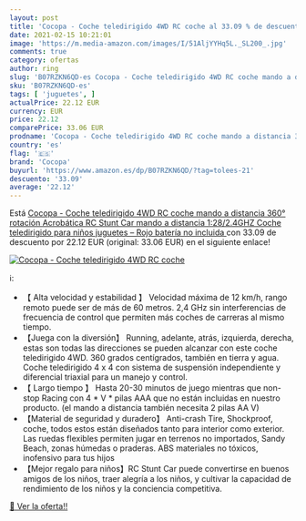 ```yaml
---
layout: post
title: 'Cocopa - Coche teledirigido 4WD RC coche al 33.09 % de descuento'
date: 2021-02-15 10:21:01
image: 'https://m.media-amazon.com/images/I/51AljYYHq5L._SL200_.jpg'
comments: true
category: ofertas
author: ring
slug: 'B07RZKN6QD-es Cocopa - Coche teledirigido 4WD RC coche mando a distancia...'
sku: 'B07RZKN6QD-es'
tags: [ 'juguetes', ]
actualPrice: 22.12 EUR
currency: EUR
price: 22.12
comparePrice: 33.06 EUR
prodname: 'Cocopa - Coche teledirigido 4WD RC coche mando a distancia 360° rotación Acrobática RC Stunt Car mando a distancia  1:28/2.4GHZ Coche teledirigido para niños juguetes – Rojo  batería no incluida '
country: 'es'
flag: '🇪🇸'
brand: 'Cocopa'
buyurl: 'https://www.amazon.es/dp/B07RZKN6QD/?tag=tolees-21'
descuento: '33.09'
average: '22.12'
---
```


Está [Cocopa - Coche teledirigido 4WD RC coche mando a distancia 360° rotación Acrobática RC Stunt Car mando a distancia  1:28/2.4GHZ Coche teledirigido para niños juguetes – Rojo  batería no incluida ](https://www.amazon.es/dp/B07RZKN6QD/?tag=tolees-21) con 33.09 de descuento por 22.12 EUR (original: 33.06 EUR) en el siguiente enlace!

[![Cocopa - Coche teledirigido 4WD RC coche](https://m.media-amazon.com/images/I/51AljYYHq5L._SL200_.jpg)](https://www.amazon.es/dp/B07RZKN6QD/?tag=tolees-21)

ℹ️:

- 【 Alta velocidad y estabilidad 】 Velocidad máxima de 12 km/h, rango remoto puede ser de más de 60 metros. 2,4 GHz sin interferencias de frecuencia de control que permiten más coches de carreras al mismo tiempo.
- 【Juega con la diversión】 Running, adelante, atrás, izquierda, derecha, estas son todas las direcciones se pueden alcanzar con este coche teledirigido 4WD. 360 grados centígrados, también en tierra y agua. Coche teledirigido 4 x 4 con sistema de suspensión independiente y diferencial triaxial para un manejo y control.
- 【 Largo tiempo 】 Hasta 20-30 minutos de juego mientras que non-stop Racing con 4 * V * pilas AAA que no están incluidas en nuestro producto. (el mando a distancia también necesita 2 pilas AA V)
- 【Material de seguridad y duradero】 Anti-crash Tire, Shockproof, coche, todos estos están diseñados tanto para interior como exterior. Las ruedas flexibles permiten jugar en terrenos no importados, Sandy Beach, zonas húmedas o praderas. ABS materiales no tóxicos, inofensivo para tus hijos
- 【Mejor regalo para niños】RC Stunt Car puede convertirse en buenos amigos de los niños, traer alegría a los niños, y cultivar la capacidad de rendimiento de los niños y la conciencia competitiva.

[🛒 Ver la oferta!!](https://www.amazon.es/dp/B07RZKN6QD/?tag=tolees-21)
